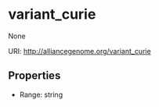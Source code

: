 # variant_curie

None

URI: http://alliancegenome.org/variant_curie



<!-- no inheritance hierarchy -->


## Properties

 * Range: string


